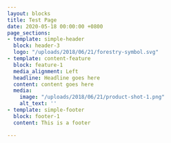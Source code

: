 ```yaml
---
layout: blocks
title: Test Page
date: 2020-05-18 00:00:00 +0800
page_sections:
- template: simple-header
  block: header-3
  logo: "/uploads/2018/06/21/forestry-symbol.svg"
- template: content-feature
  block: feature-1
  media_alignment: Left
  headline: Headline goes here
  content: content goes here
  media:
    image: "/uploads/2018/06/21/product-shot-1.png"
    alt_text: ''
- template: simple-footer
  block: footer-1
  content: This is a footer

---
```

